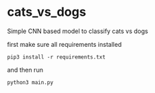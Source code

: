 # cats_vs_dogs

Simple CNN based model to classify cats vs dogs

first make sure all requirements installed
```
pip3 install -r requirements.txt
```
and then run
```
python3 main.py
```
